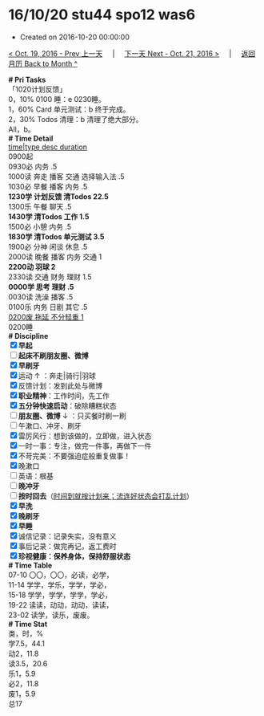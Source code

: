 # 16/10/20 stu44 spo12 was6

- Created on 2016-10-20 00:00:00

[< Oct. 19, 2016 - Prev 上一天](_archived/lifelogs/2016/10/d19.md) &nbsp; &nbsp; | &nbsp; &nbsp; [下一天 Next - Oct. 21, 2016 >](_archived/lifelogs/2016/10/d21.md) &nbsp; &nbsp; |  &nbsp; &nbsp; [返回月历 Back to Month ^](_archived/lifelogs/2016/10/index.md)
<br/><div><b># Pri Tasks</b></div><div>「1020计划反馈」</div><div>0，10% 0100 睡：e 0230睡。</div><div>1，60% Card 单元测试：b 终于完成。</div><div>2，30% Todos 清理：b 清理了绝大部分。</div><div>All，b。</div><div><b># Time Detail</b></div><div><u>time|type desc duration</u></div><div>0900起</div><div>0930必 内务 .5</div><div>1000读 奔走 播客 交通 选择输入法 .5</div><div>1030必 早餐 播客 内务 .5</div><div><b>1230学 计划反馈 清Todos 2</b><b>2.5</b></div><div>1300乐 午餐 聊天 .5</div><div><b>1430学 清Todos 工作 1.5</b></div><div>1500必 小憩 内务 .5</div><div><b>1830学 清Todos 单元测试 3.5</b></div><div>1900必 分神 闲谈 休息 .5</div><div>2000读 晚餐 播客 内务 交通 1</div><div><b>2200动 羽球 2</b></div><div>2330读 交通 财务 理财 1.5</div><div><b>0000学 思考 理财 .5</b></div><div>0030读 洗澡 播客 .5</div><div>0100乐 内务 日剧 其它 .5</div><div><u>0200废 拖延 不分轻重 1</u></div><div>0200睡</div><div><b># Discipline</b></div><div><b><input checked="true" type="checkbox"/></b><b>早起</b></div><div><input type="checkbox"/><b>起床不刷</b><b>朋友圈、微博</b></div><div><input checked="true" type="checkbox"/><b>早刷牙</b></div><div><input checked="true" type="checkbox"/>运动 ↑ ：奔走|骑行|羽球</div><div><input checked="true" type="checkbox"/>反馈计划：发到此处与微博</div><div><input checked="true" type="checkbox"/><b>职业精神</b>：工作时间，先工作</div><div><input checked="true" type="checkbox"/><b>五分钟快速启动</b>：破除糟糕状态</div><div><input type="checkbox"/><b>朋友圈、微博</b> ↓ ：只买餐时刷一刷</div><div><input type="checkbox"/>午漱口、冲牙、刷牙</div><div><input checked="true" type="checkbox"/>雷厉风行：想到该做的，立即做，进入状态</div><div><input checked="true" type="checkbox"/>一时一事：专注，做完一件事，再做下一件</div><div><input checked="true" type="checkbox"/>不苛完美：不要强迫症般重复做事！</div><div><input checked="true" type="checkbox"/>晚漱口</div><div><input type="checkbox"/>英语：根基</div><div><b><input type="checkbox"/></b><b>晚冲牙</b></div><div><u><input type="checkbox"/></u><b>按时回去</b>（<u>时间到就按计划来；流连好状态会打乱计划</u>）</div><div><input checked="true" type="checkbox"/><b>早洗</b></div><div><b><input checked="true" type="checkbox"/></b><b>晚刷牙</b></div><div><input checked="true" type="checkbox"/><b>早睡</b></div><div><input checked="true" type="checkbox"/>诚信记录：记录失实，没有意义</div><div><input checked="true" type="checkbox"/>事后记录：做完再记，返工费时</div><div><b><input checked="true" type="checkbox"/></b><b>珍视健康：保养身体，保持舒服状态</b></div><div><b># Time Table</b></div><div>07-10 〇〇，〇〇，必读，必学，</div><div>11-14 学学，学乐，学学，学必，</div><div>15-18 学学，学学，学学，学必，</div><div>19-22 读读，动动，动动，读读，</div><div>23-02 读学，读乐，废废。</div><div><b># Time Stat</b></div><div>类，时，%</div><div>学7.5，44.1</div><div>动2，11.8</div><div>读3.5，20.6</div><div>乐1，5.9</div><div>必2，11.8</div><div>废1，5.9</div><div>总17</div>
